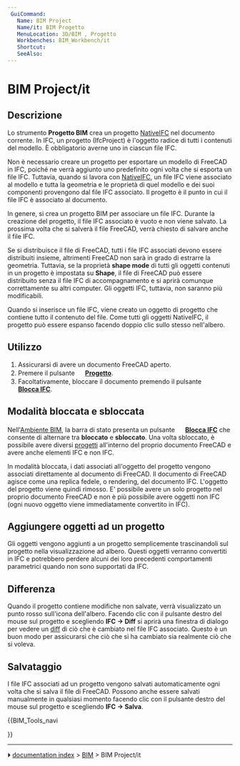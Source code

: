 ```yaml
---
 GuiCommand:
   Name: BIM Project
   Name/it: BIM Progetto
   MenuLocation: 3D/BIM , Progetto
   Workbenches: BIM_Workbench/it
   Shortcut: 
   SeeAlso: 
---
```


# BIM Project/it



## Descrizione

Lo strumento **Progetto BIM** crea un progetto [NativeIFC](NativeIFC.md) nel documento corrente. In IFC, un progetto (IfcProject) è l\'oggetto radice di tutti i contenuti del modello. È obbligatorio averne uno in ciascun file IFC.

Non è necessario creare un progetto per esportare un modello di FreeCAD in IFC, poiché ne verrà aggiunto uno predefinito ogni volta che si esporta un file IFC. Tuttavia, quando si lavora con [NativeIFC](NativeIFC.md), un file IFC viene associato al modello e tutta la geometria e le proprietà di quel modello e dei suoi componenti provengono dal file IFC associato. Il progetto è il punto in cui il file IFC è associato al documento.

In genere, si crea un progetto BIM per associare un file IFC. Durante la creazione del progetto, il file IFC associato è vuoto e non viene salvato. La prossima volta che si salverà il file FreeCAD, verrà chiesto di salvare anche il file IFC.

Se si distribuisce il file di FreeCAD, tutti i file IFC associati devono essere distribuiti insieme, altrimenti FreeCAD non sarà in grado di estrarre la geometria. Tuttavia, se la proprietà **shape mode** di tutti gli oggetti contenuti in un progetto è impostata su **Shape**, il file di FreeCAD può essere distribuito senza il file IFC di accompagnamento e si aprirà comunque correttamente su altri computer. Gli oggetti IFC, tuttavia, non saranno più modificabili.

Quando si inserisce un file IFC, viene creato un oggetto di progetto che contiene tutto il contenuto del file. Come tutti gli oggetti NativeIFC, il progetto può essere espanso facendo doppio clic sullo stesso nell\'albero.



## Utilizzo

1.  Assicurarsi di avere un documento FreeCAD aperto.
2.  Premere il pulsante **<img src="images/BIM_Project.svg" width=16px> [Progetto](BIM_Project/it.md)**.
3.  Facoltativamente, bloccare il documento premendo il pulsante **<img src="images/IFC.svg" width=16px> [Blocca IFC](NativeIFC/it#Locked_and_unlocked_modes/it.md)**.



## Modalità bloccata e sbloccata 

Nell\'[Ambiente BIM](BIM_Workbench/it.md), la barra di stato presenta un pulsante **<img src="images/IFC.svg" width=16px> [Blocca IFC](NativeIFC/it#Locked_and_unlocked_modes.md)** che consente di alternare tra **bloccato** e **sbloccato**. Una volta sbloccato, è possibile avere diversi [progetti](BIM_Project/it.md) all\'interno del proprio documento FreeCAD e avere anche elementi IFC e non IFC.

In modalità bloccata, i dati associati all\'oggetto del progetto vengono associati direttamente al documento di FreeCAD. Il documento di FreeCAD agisce come una replica fedele, o rendering, del documento IFC. L\'oggetto del progetto viene quindi rimosso. E\' possibile avere un solo progetto nel proprio documento FreeCAD e non è più possibile avere oggetti non IFC (ogni nuovo oggetto viene immediatamente convertito in IFC).



## Aggiungere oggetti ad un progetto 

Gli oggetti vengono aggiunti a un progetto semplicemente trascinandoli sul progetto nella visualizzazione ad albero. Questi oggetti verranno convertiti in IFC e potrebbero perdere alcuni dei loro precedenti comportamenti parametrici quando non sono supportati da IFC.



## Differenza

Quando il progetto contiene modifiche non salvate, verrà visualizzato un punto rosso sull\'icona dell\'albero. Facendo clic con il pulsante destro del mouse sul progetto e scegliendo **IFC → Diff** si aprirà una finestra di dialogo per vedere un [diff](https://en.wikipedia.org/wiki/Diff) di ciò che è cambiato nel file IFC associato. Questo è un buon modo per assicurarsi che ciò che si ha cambiato sia realmente ciò che si voleva.



## Salvataggio

I file IFC associati ad un progetto vengono salvati automaticamente ogni volta che si salva il file di FreeCAD. Possono anche essere salvati manualmente in qualsiasi momento facendo clic con il pulsante destro del mouse sul progetto e scegliendo **IFC → Salva**.





{{BIM_Tools_navi

}}



---
⏵ [documentation index](../README.md) > [BIM](BIM_Workbench.md) > BIM Project/it
